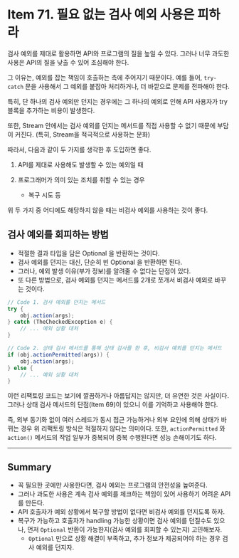 # Item 71. 필요 없는 검사 예외 사용은 피하라

검사 예외를 제대로 활용하면 API와 프로그램의 질을 높일 수 있다. 그러나 너무 과도한 사용은 API의 질을 낮출 수 있어 조심해야 한다.


그 이유는, 예외를 잡는 책임이 호출하는 측에 주어지기 때문이다. 예를 들어, `try-catch` 문을 사용해서 그 예외를 붙잡아 처리하거나, 더 바깥으로 문제를 전파해야 한다. 


특히, 단 하나의 검사 예외만 던지는 경우에는 그 하나의 예외로 인해 API 사용자가 try 블록을 추가하는 비용이 발생한다.


또한, Stream 안에서는 검사 예외를 던지는 메서드를 직접 사용할 수 없기 때문에 부담이 커진다. (특히, Stream을 적극적으로 사용하는 문화)


따라서, 다음과 같이 두 가지를 생각한 후 도입하면 좋다.

1. API를 제대로 사용해도 발생할 수 있는 예외일 때

2. 프로그래머가 의미 있는 조치를 취할 수 있는 경우
    - 복구 시도 등



위 두 가지 중 어디에도 해당하지 않을 때는 비검사 예외를 사용하는 것이 좋다.


## 검사 예외를 회피하는 방법
- 적절한 결과 타입을 담은 Optional 을 반환하는 것이다.
- 검사 예외를 던지는 대신, 단순히 빈 Optional 을 반환하면 된다.
- 그러나, 예외 발생 이유(부가 정보)를 알려줄 수 없다는 단점이 있다.
- 또 다른 방법으로, 검사 예외를 던지는 메서드를 2개로 쪼개서 비검사 예외로 바꾸는 것이다.


```java
// Code 1. 검사 예외를 던지는 메서드
try {
    obj.action(args);
} catch (TheCheckedException e) {
    // ... 예외 상황 대처
}

// Code 2. 상태 검사 메서드를 통해 상태 검사를 한 후, 비검사 예외를 던지는 메서드
if (obj.actionPermitted(args)) {
    obj.action(args);
} else {
    // ... 예외 상황 대처
}
```


이런 리팩토링 코드는 보기에 깔끔하거나 아름답지는 않지만, 더 유연한 것은 사실이다. 그러나 상태 검사 메서드의 단점(Item 69)이 있으니 이를 기억하고 사용해야 한다.


즉, 외부 동기화 없이 여러 스레드가 동시 접근 가능하거나 외부 요인에 의해 상태가 바뀌는 경우 위 리팩토링 방식은 적절하지 않다는 의미이다. 또한, `actionPermitted` 와 `action()` 메서드의 작업 일부가 중복되어 중복 수행된다면 성능 손해이기도 하다.


---
## Summary
- 꼭 필요한 곳에만 사용한다면, 검사 예외는 프로그램의 안전성을 높여준다.
- 그러나 과도한 사용은 계속 검사 예외를 체크하는 책임이 있어 사용하기 어려운 API를 만든다.
- API 호출자가 예외 상황에서 복구할 방법이 없다면 비검사 예외를 던지도록 하자.
- 복구가 가능하고 호출자가 handling 가능한 상황이면 검사 예외를 던질수도 있으나, 먼저 `Optional` 반환이 가능한지(검사 예외를 회피할 수 있는지) 고민해보자.
    - `Optional` 만으로 상황 해결이 부족하고, 추가 정보가 제공되어야 하는 경우 검사 예외를 던지자.